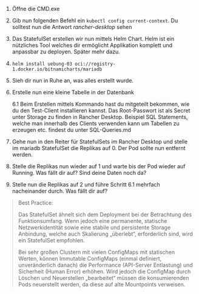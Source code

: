 1. Öffne die CMD.exe

2. Gib nun folgenden Befehl ein ```kubectl config current-context```. Du solltest nun die Antwort *rancher-desktop* sehen

3. Das StatefulSet erstellen wir nun mittels Helm Chart. Helm ist ein nützliches Tool welches dir ermöglicht Applikation komplett und anpassbar zu deployen. Später mehr dazu.

4. ```helm install uebung-03 oci://registry-1.docker.io/bitnamicharts/mariadb```

5. Sieh dir nun in Ruhe an, was alles erstellt wurde.

6. Erstelle nun eine kleine Tabelle in der Datenbank
   
   6.1 Beim Erstellen mittels Kommando hast du mitgeteilt bekommen, wie du den Test-Client installieren kannst.
       Das Root-Passwort ist als Secret unter Storage zu finden in Rancher Desktop. Beispiel SQL Statements, welche man innerhalb des Clients verwenden kann um Tabellen zu erzeugen etc. findest du unter SQL-Queries.md 
   

8. Gehe nun in den Reiter für StatefulSets im Rancher Desktop und stelle im mariadb StatefulSet die Replikas auf 0. Der Pod sollte nun entfernt werden.

9. Stelle die Replikas nun wieder auf 1 und warte bis der Pod wieder auf Running. Was fällt dir auf? Sind deine Daten noch da?

10. Stelle nun die Replikas auf 2 und führe Schritt 6.1 mehrfach nacheinander durch. Was fällt dir auf?

> Best Practice:
>
> Das StatefulSet ähnelt sich dem Deployment bei der Betrachtung des Funktionsumfang. Wenn jedoch eine permanente, statische Netzwerkidentität sowie eine stabile und persistente Storage Anbindung, welche auch Skalierung „überlebt“, erforderlich sind, wird ein StatefulSet empfohlen. 
> 
> Bei sehr großen Clustern mit vielen ConfigMaps mit statischen Werten, können Immutable ConfigMaps (einmal definiert, unveränderlich danach) die Performance (API-Server Entlastung) und Sicherheit (Human Error) erhöhen. Wird jedoch die ConfigMap durch Löschen und Neuerstellen „bearbeitet“ müssen die konsumierenden Pods neuerstellt werden, da diese auf alte Mountpoints verweisen.
 
